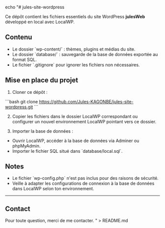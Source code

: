 echo "# jules-site-wordpress

Ce dépôt contient les fichiers essentiels du site WordPress **julesWeb** développé en local avec LocalWP.

## Contenu

- Le dossier \`wp-content/\` : thèmes, plugins et médias du site.
- Le dossier \`database/\` : sauvegarde de la base de données exportée au format SQL.
- Le fichier \`.gitignore\` pour ignorer les fichiers non nécessaires.

## Mise en place du projet

1. Cloner ce dépôt :

\`\`\`bash
git clone https://github.com/Jules-KAGONBE/jules-site-wordpress.git
\`\`\`

2. Copier les fichiers dans le dossier LocalWP correspondant ou configurer un nouvel environnement LocalWP pointant vers ce dossier.

3. Importer la base de données :

- Ouvrir LocalWP, accéder à la base de données via Adminer ou phpMyAdmin.
- Importer le fichier SQL situé dans \`database/local.sql\`.

## Notes

- Le fichier \`wp-config.php\` n'est pas inclus pour des raisons de sécurité.
- Veille à adapter les configurations de connexion à la base de données dans LocalWP selon ton environnement.

---

## Contact

Pour toute question, merci de me contacter.
" > README.md
